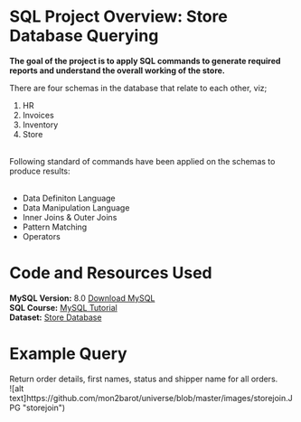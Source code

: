 <h1> SQL Project Overview: Store Database Querying</h1>

<b> The goal of the project is to apply SQL commands to generate required reports and understand the overall working of the store. </b>

There are four schemas in the database that relate to each other, viz; 
1. HR 
2. Invoices
3. Inventory
4. Store
<br>
Following standard of commands have been applied on the schemas to produce results: 
<br>
<br>
<ul>
<li>Data Definiton Language</li>
<li>Data Manipulation Language</li>
<li>Inner Joins & Outer Joins</li>
<li>Pattern Matching</li>
<li>Operators</li>
</ul>

<h1> Code and Resources Used </h1> 
<b>MySQL Version:</b> 8.0 <a href="https://dev.mysql.com/downloads/workbench/"> Download MySQL</a>
<br>
<b>SQL Course:</b> <a href="https://www.youtube.com/watch?v=7S_tz1z_5bA">MySQL Tutorial</a><br>
<b>Dataset:</b> <a href = "http://bit.ly/2LNdvCd" >Store Database</a>

<h1>Example Query</h1>
Return order details, first names, status and shipper name for all orders.
<br>
![alt text]https://github.com/mon2barot/universe/blob/master/images/storejoin.JPG "storejoin") 
